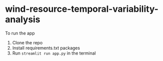 # wind-resource-temporal-variability-analysis

To run the app 
1. Clone the repo
2. Install requirements.txt packages
3. Run `streamlit run app.py` in the terminal
